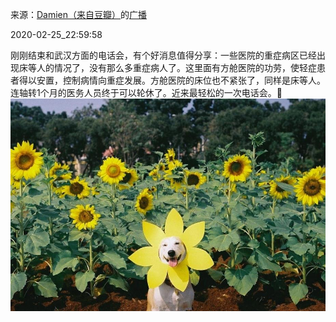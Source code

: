来源：[Damien（来自豆瓣）](https://www.douban.com/people/53053207/)的[广播](https://www.douban.com/people/53053207/status/2833315547/)


2020-02-25_22:59:58


刚刚结束和武汉方面的电话会，有个好消息值得分享：一些医院的重症病区已经出现床等人的情况了，没有那么多重症病人了。这里面有方舱医院的功劳，使轻症患者得以安置，控制病情向重症发展。方舱医院的床位也不紧张了，同样是床等人。连轴转1个月的医务人员终于可以轮休了。近来最轻松的一次电话会。🥰
![](./pic/2020-02-25_22:59:58-Damien的广播1.jpg)  

